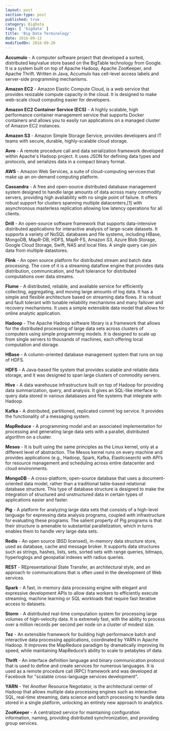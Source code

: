 ```yaml
---
layout: post
section-type: post
published: true
category: BigData
tags: [ 'bigdata' ]
title: 'Big Data Terminology'
date: 2016-09-12
modifiedOn: 2016-09-20
---
```


__Accumulo__ - A computer software project that developed a sorted, distributed key/value store based on the BigTable technology from Google. It is a system built on top of Apache Hadoop, Apache ZooKeeper, and Apache Thrift. Written in Java, Accumulo has cell-level access labels and server-side programming mechanisms.   

__Amazon EC2__ - Amazon Elastic Compute Cloud, is a web service that provides resizable compute capacity in the cloud. It is designed to make web-scale cloud computing easier for developers.    

__Amazon EC2 Container Service (ECS)__ - A highly scalable, high performance container management service that supports Docker containers and allows you to easily run applications on a managed cluster of Amazon EC2 instances.   

__Amazon S3__ - Amazon Simple Storage Service, provides developers and IT teams with secure, durable, highly-scalable cloud storage.  
 
__Avro__ - A remote procedure call and data serialization framework developed within Apache's Hadoop project. It uses JSON for defining data types and protocols, and serializes data in a compact binary format.    

__AWS__ - Amazon Web Services, a suite of cloud-computing services that make up an on-demand computing platform.  

__Cassandra__ - A free and open-source distributed database management system designed to handle large amounts of data across many commodity servers, providing high availability with no single point of failure. It offers robust support for clusters spanning multiple datacenters,[1] with asynchronous masterless replication allowing low latency operations for all clients.  

__Drill__ - An open-source software framework that supports data-intensive distributed applications for interactive analysis of large-scale datasets. It supports a variety of NoSQL databases and file systems, including HBase, MongoDB, MapR-DB, HDFS, MapR-FS, Amazon S3, Azure Blob Storage, Google Cloud Storage, Swift, NAS and local files. A single query can join data from multiple datastores.    

__Flink__ - An open source platform for distributed stream and batch data processing. The core of it is a streaming dataflow engine that provides data distribution, communication, and fault tolerance for distributed computations over data streams.    

__Flume__ - A distributed, reliable, and available service for efficiently collecting, aggregating, and moving large amounts of log data. It has a simple and flexible architecture based on streaming data flows. It is robust and fault tolerant with tunable reliability mechanisms and many failover and recovery mechanisms. It uses a simple extensible data model that allows for online analytic application.  

__Hadoop__ - The Apache Hadoop software library is a framework that allows for the distributed processing of large data sets across clusters of computers using simple programming models. It is designed to scale up from single servers to thousands of machines, each offering local computation and storage.  

__HBase__ - A column-oriented database management system that runs on top of HDFS.    

__HDFS__ - A Java-based file system that provides scalable and reliable data storage, and it was designed to span large clusters of commodity servers.  

__Hive__ - A data warehouse infrastructure built on top of Hadoop for providing data summarization, query, and analysis. It gives an SQL-like interface to query data stored in various databases and file systems that integrate with Hadoop.  

__Kafka__ - A distributed, partitioned, replicated commit log service. It provides the functionality of a messaging system.  

__MapReduce__ - A programming model and an associated implementation for processing and generating large data sets with a parallel, distributed algorithm on a cluster.  

__Mesos__ - It is built using the same principles as the Linux kernel, only at a different level of abstraction. The Mesos kernel runs on every machine and provides applications (e.g., Hadoop, Spark, Kafka, Elasticsearch) with API’s for
resource management and scheduling across entire datacenter and cloud environments.  

__MongoDB__ - A cross-platform, open-source database that uses a document-oriented data model, rather than a traditional table-based relational database structure. This type of database structure is designed to make the integration of structured and unstructured data in certain types of applications easier and faster.  

__Pig__ - A platform for analyzing large data sets that consists of a high-level language for expressing data analysis programs, coupled with infrastructure for evaluating these programs. The salient property of Pig programs is that their structure is amenable to substantial parallelization, which in turns enables them to handle very large data sets.  

__Redis__ - An open source (BSD licensed), in-memory data structure store, used as database, cache and message broker. It supports data structures such as strings, hashes, lists, sets, sorted sets with range queries, bitmaps, hyperloglogs and geospatial indexes with radius queries.  

__REST__ - REpresentational State Transfer, an architectural style, and an approach to communications that is often used in the development of Web services.      

__Spark__ - A fast, in-memory data processing engine with elegant and expressive development APIs to allow data workers to efficiently execute streaming, machine learning or SQL workloads that require fast iterative access to datasets.     

__Storm__ - A distributed real-time computation system for processing large volumes of high-velocity data. It is extremely fast, with the ability to process over a million records per second per node on a cluster of modest size.  

__Tez__ - An extensible framework for building high performance batch and interactive data processing applications, coordinated by YARN in Apache Hadoop. It improves the MapReduce paradigm by dramatically improving its speed, while maintaining MapReduce’s ability to scale to petabytes of data.  

__Thrift__ - An interface definition language and binary communication protocol that is used to define and create services for numerous languages. It is used as a remote procedure call (RPC) framework and was developed at Facebook for "scalable cross-language services development".  

__YARN__ - Yet Another Resource Negotiator, is the architectural center of Hadoop that allows multiple data processing engines such as interactive SQL, real-time streaming, data science and batch processing to handle data stored in a single platform, unlocking an entirely new approach to analytics.  

__ZooKeeper__ - A centralized service for maintaining configuration information, naming, providing distributed synchronization, and providing group services.  
